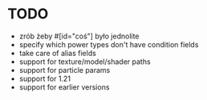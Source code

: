 # TODO
- zrób żeby #[id="coś"] było jednolite
- specify which power types don't have condition fields
- take care of alias fields
- support for texture/model/shader paths
- support for particle params
- support for 1.21
- support for earlier versions